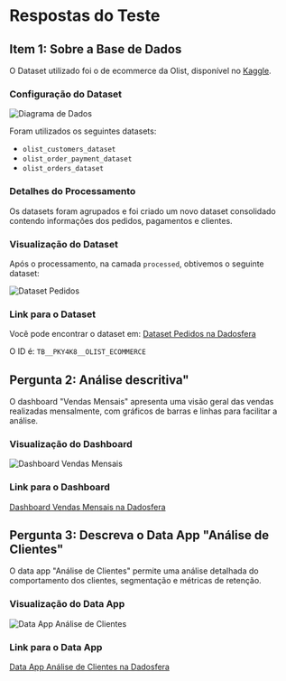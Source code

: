 # Respostas do Teste

## Item 1: Sobre a Base de Dados

O Dataset utilizado foi o de ecommerce da Olist, disponível no [Kaggle](https://www.kaggle.com/datasets/olistbr/brazilian-ecommerce).

### Configuração do Dataset

![Diagrama de Dados](https://postimg.cc/sB1VdsdR)

Foram utilizados os seguintes datasets:

- `olist_customers_dataset`
- `olist_order_payment_dataset`
- `olist_orders_dataset`

### Detalhes do Processamento

Os datasets foram agrupados e foi criado um novo dataset consolidado contendo informações dos pedidos, pagamentos e clientes.

### Visualização do Dataset

Após o processamento, na camada `processed`, obtivemos o seguinte dataset:

![Dataset Pedidos](link_para_o_print_dataset_pedidos)

### Link para o Dataset

Você pode encontrar o dataset em:
[Dataset Pedidos na Dadosfera](https://app.dadosfera.ai/pt-BR/catalog/data-assets/4561c0ac-e579-481b-b628-a5f83c58668a)

O ID é: `TB__PKY4K8__OLIST_ECOMMERCE`



## Pergunta 2: Análise descritiva"

O dashboard "Vendas Mensais" apresenta uma visão geral das vendas realizadas mensalmente, com gráficos de barras e linhas para facilitar a análise.

### Visualização do Dashboard

![Dashboard Vendas Mensais](link_para_o_print_dashboard_vendas_mensais)

### Link para o Dashboard

[Dashboard Vendas Mensais na Dadosfera](https://dadosfera.exemplo.com/dashboards/vendas-mensais)

## Pergunta 3: Descreva o Data App "Análise de Clientes"

O data app "Análise de Clientes" permite uma análise detalhada do comportamento dos clientes, segmentação e métricas de retenção.

### Visualização do Data App

![Data App Análise de Clientes](link_para_o_print_data_app_analise_clientes)

### Link para o Data App

[Data App Análise de Clientes na Dadosfera](https://dadosfera.exemplo.com/data-apps/analise-clientes)
